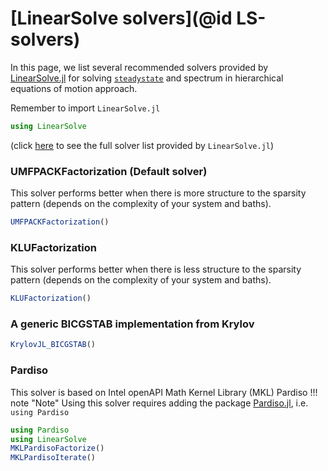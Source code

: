 # [LinearSolve solvers](@id LS-solvers)

In this page, we list several recommended solvers provided by [LinearSolve.jl](https://docs.sciml.ai/LinearSolve/stable/) for solving [`steadystate`](@ref) and spectrum in hierarchical equations of motion approach.  

Remember to import `LinearSolve.jl`

```julia
using LinearSolve
```

(click [here](https://docs.sciml.ai/LinearSolve/stable/solvers/solvers/) to see the full solver list provided by `LinearSolve.jl`)

### UMFPACKFactorization (Default solver)
This solver performs better when there is more structure to the sparsity pattern (depends on the complexity of your system and baths).

```julia
UMFPACKFactorization()
```

### KLUFactorization
This solver performs better when there is less structure to the sparsity pattern (depends on the complexity of your system and baths).

```julia
KLUFactorization()
```

### A generic BICGSTAB implementation from Krylov

```julia
KrylovJL_BICGSTAB()
```

### Pardiso
This solver is based on Intel openAPI Math Kernel Library (MKL) Pardiso
!!! note "Note"
    Using this solver requires adding the package [Pardiso.jl](https://github.com/JuliaSparse/Pardiso.jl), i.e. `using Pardiso`

```julia
using Pardiso
using LinearSolve
MKLPardisoFactorize()
MKLPardisoIterate()
```
